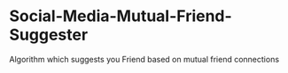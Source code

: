 # Social-Media-Mutual-Friend-Suggester
Algorithm which suggests you Friend based on mutual friend connections
